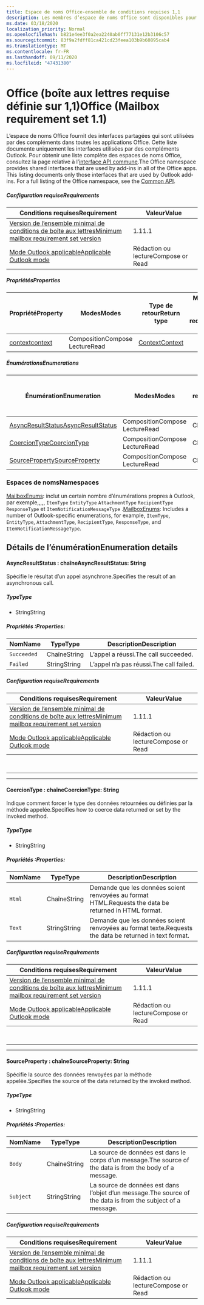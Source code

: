```yaml
---
title: Espace de noms Office-ensemble de conditions requises 1,1
description: Les membres d’espace de noms Office sont disponibles pour les compléments Outlook à l’aide de l’API de boîte aux lettres Set 1,1.
ms.date: 03/18/2020
localization_priority: Normal
ms.openlocfilehash: b821e4ee3f0a2ea2240ab0ff77131e12b3106c57
ms.sourcegitcommit: 83f9a2fdff81ca421cd23feea103b9b60895cab4
ms.translationtype: MT
ms.contentlocale: fr-FR
ms.lasthandoff: 09/11/2020
ms.locfileid: "47431380"
---
```

# <a name="office-mailbox-requirement-set-11"></a><span data-ttu-id="88d66-103">Office (boîte aux lettres requise définie sur 1,1)</span><span class="sxs-lookup"><span data-stu-id="88d66-103">Office (Mailbox requirement set 1.1)</span></span>

<span data-ttu-id="88d66-p101">L’espace de noms Office fournit des interfaces partagées qui sont utilisées par des compléments dans toutes les applications Office. Cette liste documente uniquement les interfaces utilisées par des compléments Outlook. Pour obtenir une liste complète des espaces de noms Office, consultez la page relative à l’[interface API commune](/javascript/api/office).</span><span class="sxs-lookup"><span data-stu-id="88d66-p101">The Office namespace provides shared interfaces that are used by add-ins in all of the Office apps. This listing documents only those interfaces that are used by Outlook add-ins. For a full listing of the Office namespace, see the [Common API](/javascript/api/office).</span></span>

##### <a name="requirements"></a><span data-ttu-id="88d66-106">Configuration requise</span><span class="sxs-lookup"><span data-stu-id="88d66-106">Requirements</span></span>

|<span data-ttu-id="88d66-107">Conditions requises</span><span class="sxs-lookup"><span data-stu-id="88d66-107">Requirement</span></span>| <span data-ttu-id="88d66-108">Valeur</span><span class="sxs-lookup"><span data-stu-id="88d66-108">Value</span></span>|
|---|---|
|[<span data-ttu-id="88d66-109">Version de l’ensemble minimal de conditions de boîte aux lettres</span><span class="sxs-lookup"><span data-stu-id="88d66-109">Minimum mailbox requirement set version</span></span>](../../requirement-sets/outlook-api-requirement-sets.md)| <span data-ttu-id="88d66-110">1.1</span><span class="sxs-lookup"><span data-stu-id="88d66-110">1.1</span></span>|
|[<span data-ttu-id="88d66-111">Mode Outlook applicable</span><span class="sxs-lookup"><span data-stu-id="88d66-111">Applicable Outlook mode</span></span>](../../../outlook/outlook-add-ins-overview.md#extension-points)| <span data-ttu-id="88d66-112">Rédaction ou lecture</span><span class="sxs-lookup"><span data-stu-id="88d66-112">Compose or Read</span></span>|

##### <a name="properties"></a><span data-ttu-id="88d66-113">Propriétés</span><span class="sxs-lookup"><span data-stu-id="88d66-113">Properties</span></span>

| <span data-ttu-id="88d66-114">Propriété</span><span class="sxs-lookup"><span data-stu-id="88d66-114">Property</span></span> | <span data-ttu-id="88d66-115">Modes</span><span class="sxs-lookup"><span data-stu-id="88d66-115">Modes</span></span> | <span data-ttu-id="88d66-116">Type de retour</span><span class="sxs-lookup"><span data-stu-id="88d66-116">Return type</span></span> | <span data-ttu-id="88d66-117">Minimum</span><span class="sxs-lookup"><span data-stu-id="88d66-117">Minimum</span></span><br><span data-ttu-id="88d66-118">ensemble de conditions requises</span><span class="sxs-lookup"><span data-stu-id="88d66-118">requirement set</span></span> |
|---|---|---|:---:|
| [<span data-ttu-id="88d66-119">context</span><span class="sxs-lookup"><span data-stu-id="88d66-119">context</span></span>](office.context.md) | <span data-ttu-id="88d66-120">Composition</span><span class="sxs-lookup"><span data-stu-id="88d66-120">Compose</span></span><br><span data-ttu-id="88d66-121">Lecture</span><span class="sxs-lookup"><span data-stu-id="88d66-121">Read</span></span> | [<span data-ttu-id="88d66-122">Context</span><span class="sxs-lookup"><span data-stu-id="88d66-122">Context</span></span>](/javascript/api/office/office.context?view=outlook-js-1.1&preserve-view=true) | [<span data-ttu-id="88d66-123">1.1</span><span class="sxs-lookup"><span data-stu-id="88d66-123">1.1</span></span>](../requirement-set-1.1/outlook-requirement-set-1.1.md) |

##### <a name="enumerations"></a><span data-ttu-id="88d66-124">Énumérations</span><span class="sxs-lookup"><span data-stu-id="88d66-124">Enumerations</span></span>

| <span data-ttu-id="88d66-125">Énumération</span><span class="sxs-lookup"><span data-stu-id="88d66-125">Enumeration</span></span> | <span data-ttu-id="88d66-126">Modes</span><span class="sxs-lookup"><span data-stu-id="88d66-126">Modes</span></span> | <span data-ttu-id="88d66-127">Type de retour</span><span class="sxs-lookup"><span data-stu-id="88d66-127">Return type</span></span> | <span data-ttu-id="88d66-128">Minimum</span><span class="sxs-lookup"><span data-stu-id="88d66-128">Minimum</span></span><br><span data-ttu-id="88d66-129">ensemble de conditions requises</span><span class="sxs-lookup"><span data-stu-id="88d66-129">requirement set</span></span> |
|---|---|---|:---:|
| [<span data-ttu-id="88d66-130">AsyncResultStatus</span><span class="sxs-lookup"><span data-stu-id="88d66-130">AsyncResultStatus</span></span>](#asyncresultstatus-string) | <span data-ttu-id="88d66-131">Composition</span><span class="sxs-lookup"><span data-stu-id="88d66-131">Compose</span></span><br><span data-ttu-id="88d66-132">Lecture</span><span class="sxs-lookup"><span data-stu-id="88d66-132">Read</span></span> | <span data-ttu-id="88d66-133">Chaîne</span><span class="sxs-lookup"><span data-stu-id="88d66-133">String</span></span> | [<span data-ttu-id="88d66-134">1.1</span><span class="sxs-lookup"><span data-stu-id="88d66-134">1.1</span></span>](../requirement-set-1.1/outlook-requirement-set-1.1.md) |
| [<span data-ttu-id="88d66-135">CoercionType</span><span class="sxs-lookup"><span data-stu-id="88d66-135">CoercionType</span></span>](#coerciontype-string) | <span data-ttu-id="88d66-136">Composition</span><span class="sxs-lookup"><span data-stu-id="88d66-136">Compose</span></span><br><span data-ttu-id="88d66-137">Lecture</span><span class="sxs-lookup"><span data-stu-id="88d66-137">Read</span></span> | <span data-ttu-id="88d66-138">Chaîne</span><span class="sxs-lookup"><span data-stu-id="88d66-138">String</span></span> | [<span data-ttu-id="88d66-139">1.1</span><span class="sxs-lookup"><span data-stu-id="88d66-139">1.1</span></span>](../requirement-set-1.1/outlook-requirement-set-1.1.md) |
| [<span data-ttu-id="88d66-140">SourceProperty</span><span class="sxs-lookup"><span data-stu-id="88d66-140">SourceProperty</span></span>](#sourceproperty-string) | <span data-ttu-id="88d66-141">Composition</span><span class="sxs-lookup"><span data-stu-id="88d66-141">Compose</span></span><br><span data-ttu-id="88d66-142">Lecture</span><span class="sxs-lookup"><span data-stu-id="88d66-142">Read</span></span> | <span data-ttu-id="88d66-143">Chaîne</span><span class="sxs-lookup"><span data-stu-id="88d66-143">String</span></span> | [<span data-ttu-id="88d66-144">1.1</span><span class="sxs-lookup"><span data-stu-id="88d66-144">1.1</span></span>](../requirement-set-1.1/outlook-requirement-set-1.1.md) |

### <a name="namespaces"></a><span data-ttu-id="88d66-145">Espaces de noms</span><span class="sxs-lookup"><span data-stu-id="88d66-145">Namespaces</span></span>

<span data-ttu-id="88d66-146">[MailboxEnums](/javascript/api/outlook/office.mailboxenums.attachmentcontentformat?view=outlook-js-1.1&preserve-view=true): inclut un certain nombre d’énumérations propres à Outlook, par exemple,,,,, `ItemType` `EntityType` `AttachmentType` `RecipientType` `ResponseType` et `ItemNotificationMessageType` .</span><span class="sxs-lookup"><span data-stu-id="88d66-146">[MailboxEnums](/javascript/api/outlook/office.mailboxenums.attachmentcontentformat?view=outlook-js-1.1&preserve-view=true): Includes a number of Outlook-specific enumerations, for example, `ItemType`, `EntityType`, `AttachmentType`, `RecipientType`, `ResponseType`, and `ItemNotificationMessageType`.</span></span>

## <a name="enumeration-details"></a><span data-ttu-id="88d66-147">Détails de l’énumération</span><span class="sxs-lookup"><span data-stu-id="88d66-147">Enumeration details</span></span>

#### <a name="asyncresultstatus-string"></a><span data-ttu-id="88d66-148">AsyncResultStatus : chaîne</span><span class="sxs-lookup"><span data-stu-id="88d66-148">AsyncResultStatus: String</span></span>

<span data-ttu-id="88d66-149">Spécifie le résultat d’un appel asynchrone.</span><span class="sxs-lookup"><span data-stu-id="88d66-149">Specifies the result of an asynchronous call.</span></span>

##### <a name="type"></a><span data-ttu-id="88d66-150">Type</span><span class="sxs-lookup"><span data-stu-id="88d66-150">Type</span></span>

*   <span data-ttu-id="88d66-151">String</span><span class="sxs-lookup"><span data-stu-id="88d66-151">String</span></span>

##### <a name="properties"></a><span data-ttu-id="88d66-152">Propriétés :</span><span class="sxs-lookup"><span data-stu-id="88d66-152">Properties:</span></span>

|<span data-ttu-id="88d66-153">Nom</span><span class="sxs-lookup"><span data-stu-id="88d66-153">Name</span></span>| <span data-ttu-id="88d66-154">Type</span><span class="sxs-lookup"><span data-stu-id="88d66-154">Type</span></span>| <span data-ttu-id="88d66-155">Description</span><span class="sxs-lookup"><span data-stu-id="88d66-155">Description</span></span>|
|---|---|---|
|`Succeeded`| <span data-ttu-id="88d66-156">Chaîne</span><span class="sxs-lookup"><span data-stu-id="88d66-156">String</span></span>|<span data-ttu-id="88d66-157">L’appel a réussi.</span><span class="sxs-lookup"><span data-stu-id="88d66-157">The call succeeded.</span></span>|
|`Failed`| <span data-ttu-id="88d66-158">String</span><span class="sxs-lookup"><span data-stu-id="88d66-158">String</span></span>|<span data-ttu-id="88d66-159">L’appel n’a pas réussi.</span><span class="sxs-lookup"><span data-stu-id="88d66-159">The call failed.</span></span>|

##### <a name="requirements"></a><span data-ttu-id="88d66-160">Configuration requise</span><span class="sxs-lookup"><span data-stu-id="88d66-160">Requirements</span></span>

|<span data-ttu-id="88d66-161">Conditions requises</span><span class="sxs-lookup"><span data-stu-id="88d66-161">Requirement</span></span>| <span data-ttu-id="88d66-162">Valeur</span><span class="sxs-lookup"><span data-stu-id="88d66-162">Value</span></span>|
|---|---|
|[<span data-ttu-id="88d66-163">Version de l’ensemble minimal de conditions de boîte aux lettres</span><span class="sxs-lookup"><span data-stu-id="88d66-163">Minimum mailbox requirement set version</span></span>](../../requirement-sets/outlook-api-requirement-sets.md)| <span data-ttu-id="88d66-164">1.1</span><span class="sxs-lookup"><span data-stu-id="88d66-164">1.1</span></span>|
|[<span data-ttu-id="88d66-165">Mode Outlook applicable</span><span class="sxs-lookup"><span data-stu-id="88d66-165">Applicable Outlook mode</span></span>](../../../outlook/outlook-add-ins-overview.md#extension-points)| <span data-ttu-id="88d66-166">Rédaction ou lecture</span><span class="sxs-lookup"><span data-stu-id="88d66-166">Compose or Read</span></span>|

<br>

---
---

#### <a name="coerciontype-string"></a><span data-ttu-id="88d66-167">CoercionType : chaîne</span><span class="sxs-lookup"><span data-stu-id="88d66-167">CoercionType: String</span></span>

<span data-ttu-id="88d66-168">Indique comment forcer le type des données retournées ou définies par la méthode appelée.</span><span class="sxs-lookup"><span data-stu-id="88d66-168">Specifies how to coerce data returned or set by the invoked method.</span></span>

##### <a name="type"></a><span data-ttu-id="88d66-169">Type</span><span class="sxs-lookup"><span data-stu-id="88d66-169">Type</span></span>

*   <span data-ttu-id="88d66-170">String</span><span class="sxs-lookup"><span data-stu-id="88d66-170">String</span></span>

##### <a name="properties"></a><span data-ttu-id="88d66-171">Propriétés :</span><span class="sxs-lookup"><span data-stu-id="88d66-171">Properties:</span></span>

|<span data-ttu-id="88d66-172">Nom</span><span class="sxs-lookup"><span data-stu-id="88d66-172">Name</span></span>| <span data-ttu-id="88d66-173">Type</span><span class="sxs-lookup"><span data-stu-id="88d66-173">Type</span></span>| <span data-ttu-id="88d66-174">Description</span><span class="sxs-lookup"><span data-stu-id="88d66-174">Description</span></span>|
|---|---|---|
|`Html`| <span data-ttu-id="88d66-175">Chaîne</span><span class="sxs-lookup"><span data-stu-id="88d66-175">String</span></span>|<span data-ttu-id="88d66-176">Demande que les données soient renvoyées au format HTML.</span><span class="sxs-lookup"><span data-stu-id="88d66-176">Requests the data be returned in HTML format.</span></span>|
|`Text`| <span data-ttu-id="88d66-177">String</span><span class="sxs-lookup"><span data-stu-id="88d66-177">String</span></span>|<span data-ttu-id="88d66-178">Demande que les données soient renvoyées au format texte.</span><span class="sxs-lookup"><span data-stu-id="88d66-178">Requests the data be returned in text format.</span></span>|

##### <a name="requirements"></a><span data-ttu-id="88d66-179">Configuration requise</span><span class="sxs-lookup"><span data-stu-id="88d66-179">Requirements</span></span>

|<span data-ttu-id="88d66-180">Conditions requises</span><span class="sxs-lookup"><span data-stu-id="88d66-180">Requirement</span></span>| <span data-ttu-id="88d66-181">Valeur</span><span class="sxs-lookup"><span data-stu-id="88d66-181">Value</span></span>|
|---|---|
|[<span data-ttu-id="88d66-182">Version de l’ensemble minimal de conditions de boîte aux lettres</span><span class="sxs-lookup"><span data-stu-id="88d66-182">Minimum mailbox requirement set version</span></span>](../../requirement-sets/outlook-api-requirement-sets.md)| <span data-ttu-id="88d66-183">1.1</span><span class="sxs-lookup"><span data-stu-id="88d66-183">1.1</span></span>|
|[<span data-ttu-id="88d66-184">Mode Outlook applicable</span><span class="sxs-lookup"><span data-stu-id="88d66-184">Applicable Outlook mode</span></span>](../../../outlook/outlook-add-ins-overview.md#extension-points)| <span data-ttu-id="88d66-185">Rédaction ou lecture</span><span class="sxs-lookup"><span data-stu-id="88d66-185">Compose or Read</span></span>|

<br>

---
---

#### <a name="sourceproperty-string"></a><span data-ttu-id="88d66-186">SourceProperty : chaîne</span><span class="sxs-lookup"><span data-stu-id="88d66-186">SourceProperty: String</span></span>

<span data-ttu-id="88d66-187">Spécifie la source des données renvoyées par la méthode appelée.</span><span class="sxs-lookup"><span data-stu-id="88d66-187">Specifies the source of the data returned by the invoked method.</span></span>

##### <a name="type"></a><span data-ttu-id="88d66-188">Type</span><span class="sxs-lookup"><span data-stu-id="88d66-188">Type</span></span>

*   <span data-ttu-id="88d66-189">String</span><span class="sxs-lookup"><span data-stu-id="88d66-189">String</span></span>

##### <a name="properties"></a><span data-ttu-id="88d66-190">Propriétés :</span><span class="sxs-lookup"><span data-stu-id="88d66-190">Properties:</span></span>

|<span data-ttu-id="88d66-191">Nom</span><span class="sxs-lookup"><span data-stu-id="88d66-191">Name</span></span>| <span data-ttu-id="88d66-192">Type</span><span class="sxs-lookup"><span data-stu-id="88d66-192">Type</span></span>| <span data-ttu-id="88d66-193">Description</span><span class="sxs-lookup"><span data-stu-id="88d66-193">Description</span></span>|
|---|---|---|
|`Body`| <span data-ttu-id="88d66-194">Chaîne</span><span class="sxs-lookup"><span data-stu-id="88d66-194">String</span></span>|<span data-ttu-id="88d66-195">La source de données est dans le corps d’un message.</span><span class="sxs-lookup"><span data-stu-id="88d66-195">The source of the data is from the body of a message.</span></span>|
|`Subject`| <span data-ttu-id="88d66-196">String</span><span class="sxs-lookup"><span data-stu-id="88d66-196">String</span></span>|<span data-ttu-id="88d66-197">La source de données est dans l’objet d’un message.</span><span class="sxs-lookup"><span data-stu-id="88d66-197">The source of the data is from the subject of a message.</span></span>|

##### <a name="requirements"></a><span data-ttu-id="88d66-198">Configuration requise</span><span class="sxs-lookup"><span data-stu-id="88d66-198">Requirements</span></span>

|<span data-ttu-id="88d66-199">Conditions requises</span><span class="sxs-lookup"><span data-stu-id="88d66-199">Requirement</span></span>| <span data-ttu-id="88d66-200">Valeur</span><span class="sxs-lookup"><span data-stu-id="88d66-200">Value</span></span>|
|---|---|
|[<span data-ttu-id="88d66-201">Version de l’ensemble minimal de conditions de boîte aux lettres</span><span class="sxs-lookup"><span data-stu-id="88d66-201">Minimum mailbox requirement set version</span></span>](../../requirement-sets/outlook-api-requirement-sets.md)| <span data-ttu-id="88d66-202">1.1</span><span class="sxs-lookup"><span data-stu-id="88d66-202">1.1</span></span>|
|[<span data-ttu-id="88d66-203">Mode Outlook applicable</span><span class="sxs-lookup"><span data-stu-id="88d66-203">Applicable Outlook mode</span></span>](../../../outlook/outlook-add-ins-overview.md#extension-points)| <span data-ttu-id="88d66-204">Rédaction ou lecture</span><span class="sxs-lookup"><span data-stu-id="88d66-204">Compose or Read</span></span>|